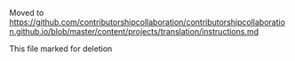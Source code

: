 Moved to https://github.com/contributorshipcollaboration/contributorshipcollaboration.github.io/blob/master/content/projects/translation/instructions.md

This file marked for deletion
